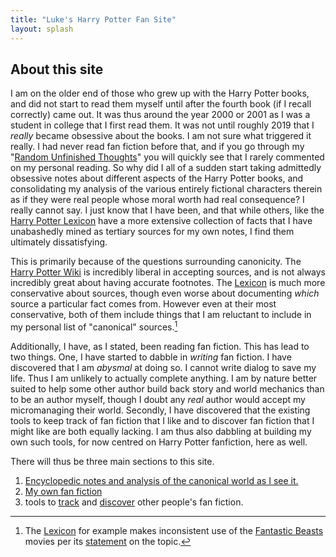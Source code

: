 ```yaml
---
title: "Luke's Harry Potter Fan Site"
layout: splash
---
```


## About this site

I am on the older end of those who grew up with the Harry Potter books, and did not start to read them myself until after the fourth book (if I recall correctly) came out. It was thus around the year 2000 or 2001 as I was a student in college that I first read them. It was not until roughly 2019 that I _really_ became obsessive about the books. I am not sure what triggered it really. I had never read fan fiction before that, and if you go through my "[Random Unfinished Thoughts][RUT]" you will quickly see that I rarely commented on my personal reading. So why did I all of a sudden start taking admittedly obsessive notes about different aspects of the Harry Potter books, and consolidating my analysis of the various entirely fictional characters therein as if they were real people whose moral worth had real consequence? I really cannot say. I just know that I have been, and that while others, like the [Harry Potter Lexicon][HPL] have a more extensive collection of facts that I have unabashedly mined as tertiary sources for my own notes, I find them ultimately dissatisfying.

This is primarily because of the questions surrounding canonicity. The [Harry Potter Wiki][HPW] is incredibly liberal in accepting sources, and is not always incredibly great about having accurate footnotes. The [Lexicon][HPL2] is much more conservative about sources, though even worse about documenting _which_ source a particular fact comes from. However even at their most conservative, both of them include things that I am reluctant to include in my personal list of "canonical" sources.[^1]

Additionally, I have, as I stated, been reading fan fiction. This has lead to two things. One, I have started to dabble in _writing_ fan fiction. I have discovered that I am _abysmal_ at doing so. I cannot write dialog to save my life. Thus I am unlikely to actually complete anything. I am by nature better suited to help some other author build back story and world mechanics than to be an author myself, though I doubt any _real_ author would accept my micromanaging their world. Secondly, I have discovered that the existing tools to keep track of fan fiction that I like and to discover fan fiction that I might like are both equally lacking. I am thus also dabbling at building my own such tools, for now centred on Harry Potter fanfiction, here as well.

There will thus be three main sections to this site.

1. [Encyclopedic notes and analysis of the canonical world as I see it.](/harrypedia/)
1. [My own fan fiction](/fanfiction/)
1. tools to [track](/bookmarks/) and [discover](/searches/) other people's fan fiction.

[^1]: The [Lexicon][HPL3] for example makes inconsistent use of the [Fantastic Beasts] movies per its [statement](https://www.hp-lexicon.org/canon/) on the topic.

[Fantastic Beasts]: https://wikipedia.org/wiki/Fantastic_Beasts
[HPL3]: https://www.hp-lexicon.org/
[RUT]: https://www.schierer.org/~luke/log
[HPL]: https://www.hp-lexicon.org/
[HPW]: https://harrypotter.fandom.com/wiki/Main_Page
[HPL2]: https://www.hp-lexicon.org/
